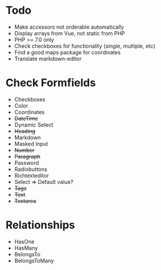 # Todo

* Make accessors not orderable automatically
* Display arrays from Vue, not static from PHP
* PHP &gt;= 7.0 only
* Check checkboxes for functionality \(single, multiple, etc\)
* Find a good maps package for coordinates
* Translate markdown-editor

# Check Formfields
* Checkboxes
* Color
* Coordinates
* ~~DateTime~~
* Dynamic Select
* ~~Heading~~
* Markdown
* Masked Input
* ~~Number~~
* ~~Paragraph~~
* Password
* Radiobuttons
* Richtexteditor
* Select => Default value?
* ~~Tags~~
* ~~Text~~
* ~~Textarea~~

# Relationships
* HasOne
* HasMany
* BelongsTo
* BelongsToMany
